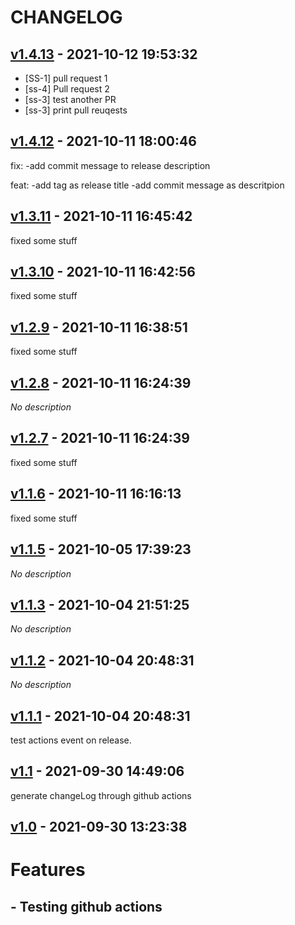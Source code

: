 # CHANGELOG

## [v1.4.13](https://github.com/rp-01/react-query-starwars/releases/tag/v1.4.13) - 2021-10-12 19:53:32

- [SS-1] pull request 1
- [ss-4] Pull request 2
- [ss-3] test another PR
- [ss-3] print pull reuqests


## [v1.4.12](https://github.com/rp-01/react-query-starwars/releases/tag/v1.4.12) - 2021-10-11 18:00:46

fix:
-add commit message to release description

feat:
-add tag as release title
-add commit message as descritpion

## [v1.3.11](https://github.com/rp-01/react-query-starwars/releases/tag/v1.3.11) - 2021-10-11 16:45:42

fixed some stuff

## [v1.3.10](https://github.com/rp-01/react-query-starwars/releases/tag/v1.3.10) - 2021-10-11 16:42:56

fixed some stuff

## [v1.2.9](https://github.com/rp-01/react-query-starwars/releases/tag/v1.2.9) - 2021-10-11 16:38:51

fixed some stuff

## [v1.2.8](https://github.com/rp-01/react-query-starwars/releases/tag/v1.2.8) - 2021-10-11 16:24:39

*No description*

## [v1.2.7](https://github.com/rp-01/react-query-starwars/releases/tag/v1.2.7) - 2021-10-11 16:24:39

fixed some stuff

## [v1.1.6](https://github.com/rp-01/react-query-starwars/releases/tag/v1.1.6) - 2021-10-11 16:16:13

fixed some stuff

## [v1.1.5](https://github.com/rp-01/react-query-starwars/releases/tag/v1.1.5) - 2021-10-05 17:39:23

*No description*

## [v1.1.3](https://github.com/rp-01/react-query-starwars/releases/tag/v1.1.3) - 2021-10-04 21:51:25

*No description*

## [v1.1.2](https://github.com/rp-01/react-query-starwars/releases/tag/v1.1.2) - 2021-10-04 20:48:31

*No description*

## [v1.1.1](https://github.com/rp-01/react-query-starwars/releases/tag/v1.1.1) - 2021-10-04 20:48:31

test actions event on release.

## [v1.1](https://github.com/rp-01/react-query-starwars/releases/tag/v1.1) - 2021-09-30 14:49:06

generate changeLog through github actions

## [v1.0](https://github.com/rp-01/react-query-starwars/releases/tag/v1.0) - 2021-09-30 13:23:38

# Features

## - Testing github actions


